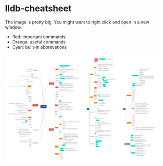 # lldb-cheatsheet

The image is pretty big. You might want to right click and open in a new window.

- Red: important commands
- Orange: useful commands
- Cyan: built-in abbrevations

![](https://raw.githubusercontent.com/mbbill/lldb-cheatsheet/main/lldb.png)
